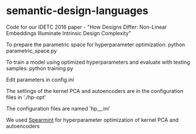 # semantic-design-languages
Code for our IDETC 2016 paper - "How Designs Differ: Non-Linear Embeddings Illuminate Intrinsic Design Complexity"

To prepare the parametric space for hyperparameter optimization: python parametric_space.py

To train a model using optimized hyperparameters and evaluate with testing samples: python training.py

Edit parameters in config.ini

The settings of the kernel PCA and autoencoders are in the configuration files in './hp-opt'

The configuration files are named 'hp_<example>_<sample size>_<semantic space dimensionality>_<indices of testing samples>.ini'

We used [Spearmint](https://github.com/HIPS/Spearmint) for hyperparameter optimization of kernel PCA and autoencoders